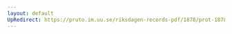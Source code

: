 ```yaml
---
layout: default
UpRedirect: https://pruto.im.uu.se/riksdagen-records-pdf/1878/prot-1878--ak--032/prot-1878--ak--032_008.pdf
---
```


